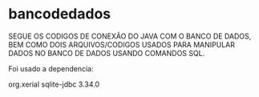 # bancodedados

SEGUE OS CODIGOS DE CONEXÃO DO JAVA COM O BANCO DE DADOS, BEM COMO DOIS ARQUIVOS/CODIGOS USADOS PARA MANIPULAR DADOS NO BANCO DE DADOS USANDO COMANDOS SQL.

Foi usado a dependencia:

<dependency>
<groupId>org.xerial</groupId>
<artifactId>sqlite-jdbc</artifactId>
<version>3.34.0</version>
</dependency>

